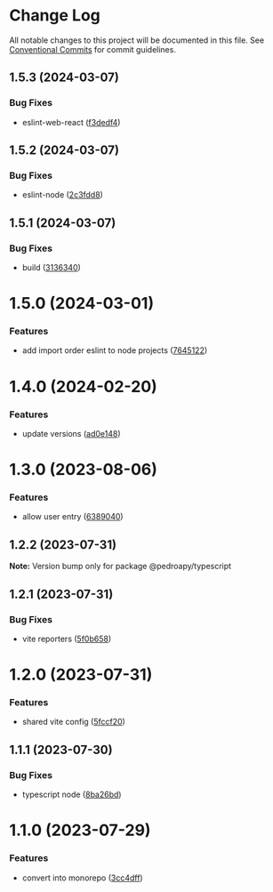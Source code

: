 # Change Log

All notable changes to this project will be documented in this file.
See [Conventional Commits](https://conventionalcommits.org) for commit guidelines.

## 1.5.3 (2024-03-07)

### Bug Fixes

-   eslint-web-react ([f3dedf4](https://github.com/pedroapy/base-config/commit/f3dedf4b65d078dd022f93ee483d45714d48f726))

## 1.5.2 (2024-03-07)

### Bug Fixes

-   eslint-node ([2c3fdd8](https://github.com/pedroapy/base-config/commit/2c3fdd8c998d1b525b9320a9bdbcafab2def125a))

## 1.5.1 (2024-03-07)

### Bug Fixes

-   build ([3136340](https://github.com/pedroapy/base-config/commit/3136340b48b3ba1b5b5c9341506d079d82561e11))

# 1.5.0 (2024-03-01)

### Features

-   add import order eslint to node projects ([7645122](https://github.com/pedroapy/base-config/commit/764512262f6704510842feffaa260bbaabb27f82))

# 1.4.0 (2024-02-20)

### Features

-   update versions ([ad0e148](https://github.com/pedroapy/base-config/commit/ad0e1487c6d5732188cef003b88d990970e686fd))

# 1.3.0 (2023-08-06)

### Features

-   allow user entry ([6389040](https://github.com/pedroapy/base-config/commit/638904019a50cdcf6039ef15b1adfed3608f08c2))

## 1.2.2 (2023-07-31)

**Note:** Version bump only for package @pedroapy/typescript

## 1.2.1 (2023-07-31)

### Bug Fixes

-   vite reporters ([5f0b658](https://github.com/pedroapy/base-config/commit/5f0b658c968cc39df86103802d355cb31c29aa06))

# 1.2.0 (2023-07-31)

### Features

-   shared vite config ([5fccf20](https://github.com/pedroapy/base-config/commit/5fccf204cd78d73c49ab82ec11cdf42ae072a924))

## 1.1.1 (2023-07-30)

### Bug Fixes

-   typescript node ([8ba26bd](https://github.com/pedroapy/base-config/commit/8ba26bd5bd4259cd0d0223a3a66ae0882b344003))

# 1.1.0 (2023-07-29)

### Features

-   convert into monorepo ([3cc4dff](https://github.com/pedroapy/base-config/commit/3cc4dff7a16975cce1bf0e2b26cdedd63632baf9))
